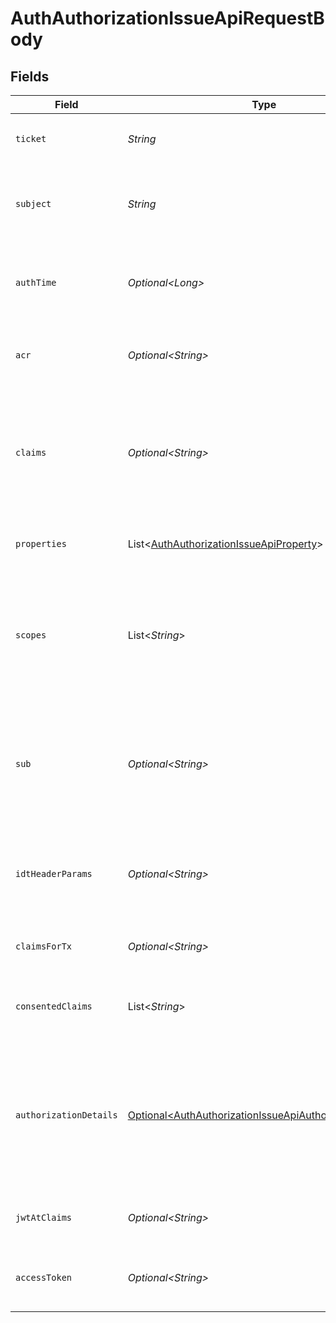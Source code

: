 # AuthAuthorizationIssueApiRequestBody


## Fields

| Field                                                                                                                                                                                                                                            | Type                                                                                                                                                                                                                                             | Required                                                                                                                                                                                                                                         | Description                                                                                                                                                                                                                                      |
| ------------------------------------------------------------------------------------------------------------------------------------------------------------------------------------------------------------------------------------------------ | ------------------------------------------------------------------------------------------------------------------------------------------------------------------------------------------------------------------------------------------------ | ------------------------------------------------------------------------------------------------------------------------------------------------------------------------------------------------------------------------------------------------ | ------------------------------------------------------------------------------------------------------------------------------------------------------------------------------------------------------------------------------------------------ |
| `ticket`                                                                                                                                                                                                                                         | *String*                                                                                                                                                                                                                                         | :heavy_check_mark:                                                                                                                                                                                                                               | The ticket issued from Authlete `/auth/authorization` API.<br/>                                                                                                                                                                                  |
| `subject`                                                                                                                                                                                                                                        | *String*                                                                                                                                                                                                                                         | :heavy_check_mark:                                                                                                                                                                                                                               | The subject (= a user account managed by the service) who has granted authorization to the client application.<br/>                                                                                                                              |
| `authTime`                                                                                                                                                                                                                                       | *Optional\<Long>*                                                                                                                                                                                                                                | :heavy_minus_sign:                                                                                                                                                                                                                               | The time when the authentication of the end-user occurred. Its value is the number of seconds from `1970-01-01`.<br/>                                                                                                                            |
| `acr`                                                                                                                                                                                                                                            | *Optional\<String>*                                                                                                                                                                                                                              | :heavy_minus_sign:                                                                                                                                                                                                                               | The Authentication Context Class Reference performed for the end-user authentication.                                                                                                                                                            |
| `claims`                                                                                                                                                                                                                                         | *Optional\<String>*                                                                                                                                                                                                                              | :heavy_minus_sign:                                                                                                                                                                                                                               | The claims of the end-user (= pieces of information about the end-user) in JSON format.<br/>See [OpenID Connect Core 1.0, 5.1. Standard Claims](https://openid.net/specs/openid-connect-core-1_0.html#StandardClaims) for details about the format.<br/> |
| `properties`                                                                                                                                                                                                                                     | List\<[AuthAuthorizationIssueApiProperty](../../models/operations/AuthAuthorizationIssueApiProperty.md)>                                                                                                                                         | :heavy_minus_sign:                                                                                                                                                                                                                               | Extra properties to associate with an access token and/or an authorization code.                                                                                                                                                                 |
| `scopes`                                                                                                                                                                                                                                         | List\<*String*>                                                                                                                                                                                                                                  | :heavy_minus_sign:                                                                                                                                                                                                                               | Scopes to associate with an access token and/or an authorization code.<br/>If a non-empty string array is given, it replaces the scopes specified by the original authorization request.<br/>                                                    |
| `sub`                                                                                                                                                                                                                                            | *Optional\<String>*                                                                                                                                                                                                                              | :heavy_minus_sign:                                                                                                                                                                                                                               | The value of the `sub` claim to embed in an ID token. If this request parameter is `null` or empty,<br/>the value of the `subject` request parameter is used as the value of the `sub` claim.<br/>                                               |
| `idtHeaderParams`                                                                                                                                                                                                                                | *Optional\<String>*                                                                                                                                                                                                                              | :heavy_minus_sign:                                                                                                                                                                                                                               | JSON that represents additional JWS header parameters for ID tokens that may be issued based on<br/>the authorization request.<br/>                                                                                                              |
| `claimsForTx`                                                                                                                                                                                                                                    | *Optional\<String>*                                                                                                                                                                                                                              | :heavy_minus_sign:                                                                                                                                                                                                                               | Claim key-value pairs that are used to compute transformed claims.<br/>                                                                                                                                                                          |
| `consentedClaims`                                                                                                                                                                                                                                | List\<*String*>                                                                                                                                                                                                                                  | :heavy_minus_sign:                                                                                                                                                                                                                               | the claims that the user has consented for the client application<br/>to know.<br/>                                                                                                                                                              |
| `authorizationDetails`                                                                                                                                                                                                                           | [Optional\<AuthAuthorizationIssueApiAuthorizationDetails>](../../models/operations/AuthAuthorizationIssueApiAuthorizationDetails.md)                                                                                                             | :heavy_minus_sign:                                                                                                                                                                                                                               | The authorization details. This represents the value of the `authorization_details`<br/>request parameter in the preceding device authorization request which is defined in<br/>"OAuth 2.0 Rich Authorization Requests".<br/>                    |
| `jwtAtClaims`                                                                                                                                                                                                                                    | *Optional\<String>*                                                                                                                                                                                                                              | :heavy_minus_sign:                                                                                                                                                                                                                               | Additional claims that are added to the payload part of the JWT access token.<br/>                                                                                                                                                               |
| `accessToken`                                                                                                                                                                                                                                    | *Optional\<String>*                                                                                                                                                                                                                              | :heavy_minus_sign:                                                                                                                                                                                                                               | The representation of an access token that may be issued as a result of the Authlete API call.<br/>                                                                                                                                              |